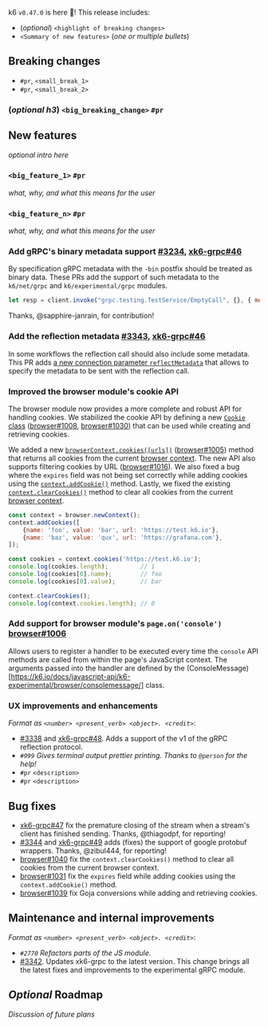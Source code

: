 k6 `v0.47.0` is here 🎉! This release includes:

- (_optional_) `<highlight of breaking changes>`
- `<Summary of new features>` (_one or multiple bullets_)


## Breaking changes

- `#pr`, `<small_break_1>`
- `#pr`, `<small_break_2>`

### (_optional h3_) `<big_breaking_change>` `#pr`

## New features

_optional intro here_

### `<big_feature_1>` `#pr`

_what, why, and what this means for the user_

### `<big_feature_n>` `#pr`

_what, why, and what this means for the user_

### Add gRPC's binary metadata support [#3234](https://github.com/grafana/k6/pull/3234), [xk6-grpc#46](https://github.com/grafana/xk6-grpc/pull/46)

By specification gRPC metadata with the `-bin` postfix should be treated as binary data. These PRs add the support of such metadata to the `k6/net/grpc` and `k6/experimental/grpc` modules.

```js
let resp = client.invoke("grpc.testing.TestService/EmptyCall", {}, { metadata: { "X-Load-Tester-bin": new Uint8Array([2, 200]) } })
```

Thanks, @sapphire-janrain, for contribution!

### Add the reflection metadata [#3343](https://github.com/grafana/k6/pull/3343), [xk6-grpc#46](https://github.com/grafana/xk6-grpc/pull/46)

In some workflows the reflection call should also include some metadata. This PR adds [a new connection parameter `reflectMetadata`](https://k6.io/docs/javascript-api/k6-net-grpc/client/client-connect/#connectparams) that allows to specify the metadata to be sent with the reflection call.

### Improved the browser module's cookie API

The browser module now provides a more complete and robust API for handling cookies. We stabilized the cookie API by defining a new [`Cookie` class](https://k6.io/docs/javascript-api/k6-experimental/browser/browsercontext/cookie) ([browser#1008](https://github.com/grafana/xk6-browser/pull/1008), [browser#1030](https://github.com/grafana/xk6-browser/pull/1030)) that can be used while creating and retrieving cookies.

We added a new [`browserContext.cookies([urls])`](https://k6.io/docs/javascript-api/k6-experimental/browser/browsercontext/cookies/) ([browser#1005](https://github.com/grafana/xk6-browser/pull/1005)) method that returns all cookies from the current [browser context](https://k6.io/docs/javascript-api/k6-experimental/browser/browsercontext). The new API also supports filtering cookies by URL ([browser#1016](https://github.com/grafana/xk6-browser/pull/1016)). We also fixed a bug where the `expires` field was not being set correctly while adding cookies using the [`context.addCookie()`](https://k6.io/docs/javascript-api/k6-experimental/browser/browsercontext/addcookies/) method. Lastly, we fixed the existing [`context.clearCookies()`](https://k6.io/docs/javascript-api/k6-experimental/browser/browsercontext/clearcookies) method to clear all cookies from the current [browser context](https://k6.io/docs/javascript-api/k6-experimental/browser/browsercontext).

```js
const context = browser.newContext();
context.addCookies([
    {name: 'foo', value: 'bar', url: 'https://test.k6.io'},
    {name: 'baz', value: 'qux', url: 'https://grafana.com'},
]);

const cookies = context.cookies('https://test.k6.io');
console.log(cookies.length);         // 1
console.log(cookies[0].name);        // foo
console.log(cookies[0].value);       // bar

context.clearCookies();
console.log(context.cookies.length); // 0
```

### Add support for browser module's `page.on('console')` [browser#1006](https://github.com/grafana/xk6-browser/pull/1006)

Allows users to register a handler to be executed every time the `console` API methods are called from within the page's JavaScript context. The arguments passed into the handler are defined by the (ConsoleMessage)[https://k6.io/docs/javascript-api/k6-experimental/browser/consolemessage/] class.

### UX improvements and enhancements

_Format as `<number> <present_verb> <object>. <credit>`_:

- [#3338](https://github.com/grafana/k6/pull/3338) and [xk6-grpc#48](https://github.com/grafana/xk6-grpc/pull/48). Adds a support of the v1 of the gRPC reflection protocol.
- _`#999` Gives terminal output prettier printing. Thanks to `@person` for the help!_
- `#pr` `<description>`
- `#pr` `<description>`

## Bug fixes

- [xk6-grpc#47](https://github.com/grafana/xk6-grpc/pull/47) fix the premature closing of the stream when a stream's client has finished sending. Thanks, @thiagodpf, for reporting!
- [#3344](https://github.com/grafana/k6/pull/3344) and [xk6-grpc#49](https://github.com/grafana/xk6-grpc/pull/49) adds (fixes) the support of google protobuf wrappers. Thanks, @zibul444, for reporting!
- [browser#1040](https://github.com/grafana/xk6-browser/pull/1040) fix the `context.clearCookies()` method to clear all cookies from the current browser context.
- [browser#1031](https://github.com/grafana/xk6-browser/pull/1031) fix the `expires` field while adding cookies using the `context.addCookie()` method.
- [browser#1039](https://github.com/grafana/xk6-browser/pull/1039) fix Goja conversions while adding and retrieving cookies.

## Maintenance and internal improvements

_Format as `<number> <present_verb> <object>. <credit>`_:
- _`#2770` Refactors parts of the JS module._
- [#3342](https://github.com/grafana/k6/pull/3342). Updates xk6-grpc to the latest version. This change brings all the latest fixes and improvements to the experimental gRPC module.

## _Optional_ Roadmap

_Discussion of future plans_

